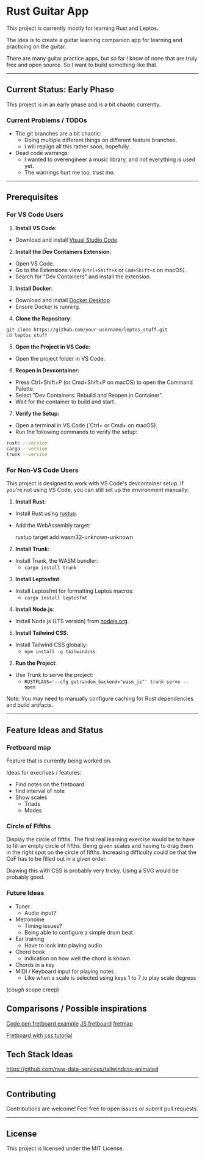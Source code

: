 # Rust Guitar App

This project is currently mostly for learning Rust and Leptos.

The idea is to create a guitar learning companion app for learning and practicing on the guitar.

There are many guitar practice apps, but so far I know of none that are truly free and open source. So I want to build something like that.

---

## Current Status: Early Phase

This project is in an early phase and is a bit chaotic currently.

### Current Problems / TODOs

- The git branches are a bit chaotic:
  - Doing multiple different things on different feature branches.
  - I will realign all this rather soon, hopefully.
- Dead code warnings:
  - I wanted to overengineer a music library, and not everything is used yet.
  - The warnings hurt me too, trust me.

---

## Prerequisites

### For VS Code Users

1. **Install VS Code**:
- Download and install [Visual Studio Code](https://code.visualstudio.com/).

2. **Install the Dev Containers Extension**:
- Open VS Code.
- Go to the Extensions view (`Ctrl+Shift+X` or `Cmd+Shift+X` on macOS).
- Search for "Dev Containers" and install the extension.

3. **Install Docker**:
- Download and install [Docker Desktop](https://www.docker.com/products/docker-desktop/).
- Ensure Docker is running.

4. **Clone the Repository**:
```sh
git clone https://github.com/your-username/leptos_stuff.git
cd leptos_stuff
```

5. **Open the Project in VS Code:**
- Open the project folder in VS Code.

6. **Reopen in Devcontainer:**

- Press Ctrl+Shift+P (or Cmd+Shift+P on macOS) to open the Command Palette.
- Select "Dev Containers: Rebuild and Reopen in Container".
- Wait for the container to build and start.

7. **Verify the Setup:**

- Open a terminal in VS Code (`Ctrl+ or Cmd+ on macOS).
- Run the following commands to verify the setup:

```sh
rustc --version
cargo --version
trunk --version
```

### For Non-VS Code Users

This project is designed to work with VS Code's devcontainer setup. If you're not using VS Code, you can still set up the environment manually:

1. **Install Rust**:
    
- Install Rust using [rustup](vscode-file://vscode-app/c:/Users/mario/AppData/Local/Programs/Microsoft%20VS%20Code/resources/app/out/vs/code/electron-sandbox/workbench/workbench.html).
- Add the WebAssembly target:
  
  rustup target add wasm32-unknown-unknown
        
2. **Install Trunk**:

- Install Trunk, the WASM bundler:  
  - `cargo install trunk`
        
3. **Install Leptosfmt**:
- Install Leptosfmt for formatting Leptos macros:
  - `cargo install leptosfmt`
        
4. **Install Node.js**:
   
- Install Node.js (LTS version) from [nodejs.org](vscode-file://vscode-app/c:/Users/mario/AppData/Local/Programs/Microsoft%20VS%20Code/resources/app/out/vs/code/electron-sandbox/workbench/workbench.html).


5. **Install Tailwind CSS**:

- Install Tailwind CSS globally:
  - `npm install -g tailwindcss`
    
2. **Run the Project**:

- Use Trunk to serve the project:
  - `RUSTFLAGS='--cfg getrandom_backend="wasm_js"' trunk serve --open`
        

Note: You may need to manually configure caching for Rust dependencies and build artifacts.

---

## Feature Ideas and Status

### Fretboard map

Feature that is currently being worked on.

Ideas for execrises / features:

- Find notes on the fretboard
- find interval of note
- Show scales
  - Triads
  - Modes

### Circle of Fifths


Display the circle of fifths. 
The first real learning exercise would be to have to fill an empty circle of fifths.
Being given scales and having to drag them in the right spot on the circle of fifths.
Increasing difficulty could be that the CoF has to be filled out in a given order.

Drawing this with CSS is probably very tricky. Using a SVG would be probably good.

### Future Ideas

- Tuner 
  - Audio input?
- Metronome
  - Timing issues?
  - Being able to configure a simple drum beat
- Ear training
  - Have to look into playing audio
- Chord book
  - indication on how well the chord is known
- Chords in a key
- MIDI / Keyboard input for playing notes
  - Like when a scale is selected using keys 1 to 7 to play scale degress

(*cough* scope creep)

## Comparisons / Possible inspirations

[Code pen fretboard example](https://codepen.io/DreySkee/pen/bddpqM)
[JS fretboard](https://github.com/metaescape/js-fretboard)
[fretmap](https://fretmap.app/)

[Fretboard with css tutorial](https://www.youtube.com/watch?v=C6VLedW5Dwk&list=PLXAhCH9FJ8zViqdqhsSP7iyCrVDoUGb3P&index=2)

## Tech Stack Ideas

https://github.com/new-data-services/tailwindcss-animated



---

## Contributing

Contributions are welcome! Feel free to open issues or submit pull requests.

---

## License

This project is licensed under the MIT License.